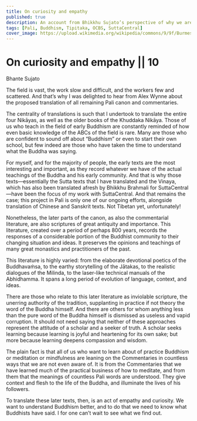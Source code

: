 ```yaml
---
title: On curiosity and empathy
published: true
description: An account from Bhikkhu Sujato’s perspective of why we are interested in post-canonical literature.
tags: [Pali, Buddhism, Tipitaka, OCBS, SuttaCentral]
cover_image: https://upload.wikimedia.org/wikipedia/commons/9/9f/Burmese-Pali_Manuscript_Wellcome_L0067947.jpg
---
```


# On curiosity and empathy || 10

<span class='byline' property='dc:creator'>Bhante Sujato</span>

The field is vast, the work slow and difficult, and the workers few and scattered. And that’s why I was delighted to hear from Alex Wynne about the proposed translation of all remaining Pali canon and commentaries. 

The centrality of translations is such that I undertook to translate the entire four Nikāyas, as well as the older books of the Khuddaka Nikāya. Those of us who teach in the field of early Buddhism are constantly reminded of how even basic knowledge of the ABCs of the field is rare. Many are those who are confident to sound off about “Buddhism” or even to start their own school, but few indeed are those who have taken the time to understand what the Buddha was saying.

For myself, and for the majority of people, the early texts are the most interesting and important, as they record whatever we have of the actual teachings of the Buddha and his early community. And that is why those texts—essentially the Sutta texts that I have translated and the Vinaya, which has also been translated afresh by Bhikkhu Brahmali for SuttaCentral—have been the focus of my work with SuttaCentral. And that remains the case; this project in Pali is only one of our ongoing efforts, alongside translation of Chinese and Sanskrit texts. Not Tibetan yet, unfortunately!

Nonetheless, the later parts of the canon, as also the commentarial literature, are also scriptures of great antiquity and importance. This literature, created over a period of perhaps 800 years, records the responses of a considerable portion of the Buddhist community to their changing situation and ideas. It preserves the opinions and teachings of many great monastics and practitioners of the past. 

This literature is highly varied: from the elaborate devotional poetics of the Buddhavaṁsa, to the earthy storytelling of the Jātakas, to the realistic dialogues of the Milinda, to the laser-like technical manuals of the Abhidhamma. It spans a long period of evolution of language, context, and ideas. 

There are those who relate to this later literature as inviolable scripture, the unerring authority of the tradition, supplanting in practice if not theory the word of the Buddha himself. And there are others for whom anything less than the pure word of the Buddha himself is dismissed as useless and vapid corruption. It should not need saying that neither of these approaches represent the attitude of a scholar and a seeker of truth. A scholar seeks learning because learning is joyful and heartening for its own sake; but more because learning deepens compassion and wisdom. 

The plain fact is that all of us who want to learn about of practice Buddhism or meditation or mindfulness are leaning on the Commentaries in countless ways that we are not even aware of. It is from the Commentaries that we have learned much of the practical business of how to meditate, and from them that the meanings of countless Pali words are understood. They give context and flesh to the life of the Buddha, and illuminate the lives of his followers.

To translate these later texts, then, is an act of empathy and curiosity. We want to understand Buddhism better, and to do that we need to know what Buddhists have said. I for one can’t wait to see what we find out.

